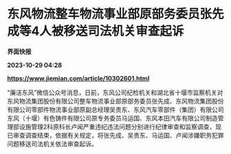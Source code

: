 # 东风物流整车物流事业部原部务委员张先成等4人被移送司法机关审查起诉
**界面快报**

**2023-10-29 04:28**

**https://www.jiemian.com/article/10302601.html**

“廉洁东风”微信公众号消息，日前，东风公司纪检机关和湖北省十堰市监察机关对东风物流集团股份有限公司整车物流事业部原部务委员张先成、东风物流集团股份有限公司零部件物流事业部原副总经理吴贵东、东风汽车零部件（集团）有限公司东风（十堰）有色铸件有限公司原专务委员马运国、东风本田汽车有限公司制造管理部设施管理2科原科长卢闻严重违纪违法问题分别进行纪律审查和监察调查，现已审查调查结束，依据有关规定，将张先成、吴贵东、马运国、卢闻涉嫌职务犯罪问题移送司法机关依法审查起诉。